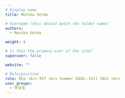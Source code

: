 ```yaml
---
# Display name
title: Monika Verma

# Username (this should match the folder name)
authors:
  - Monika Verma

weight: 4

# Is this the primary user of the site?
superuser: false

website: ""

# Role/position
role: 硕士 <br> RIT <br> Summer 2020--Fall 2021 <br>
user_groups:
  - 毕业生
---
```


